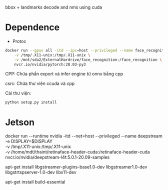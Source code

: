 bbox + landmarks decode and nms using cuda

# Dependence

* Protoc

```bash
docker run --gpus all -itd --ipc=host --privileged --name face_recognition -e DISPLAY=$DISPLAY \
    -v /tmp/.X11-unix:/tmp/.X11-unix \
    -v /mnt/sda2/ExternalHardrive/face_recognition:/face_recognition \                
    nvcr.io/nvidia/pytorch:20.03-py3
```

CPP: Chứa phần export và infer engine từ onnx bằng cpp

csrc: Chứa thư viện ccuda và cpp

Cài thư viện:
```
python setup.py install
```

# Jetson

docker run --runtime nvidia -itd --net=host --privileged --name deepstream -e DISPLAY=$DISPLAY \
    -v /tmp/.X11-unix:/tmp/.X11-unix \
    -v /home/mdt/thaint/retinaface-header-cuda:/retinaface-header-cuda \
    nvcr.io/nvidia/deepstream-l4t:5.0.1-20.09-samples

apt-get install libgstreamer-plugins-base1.0-dev libgstreamer1.0-dev \
   libgstrtspserver-1.0-dev libx11-dev

apt-get install build-essential